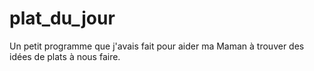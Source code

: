 # plat_du_jour
Un petit programme que j'avais fait pour aider ma Maman à trouver des idées de plats à nous faire.
